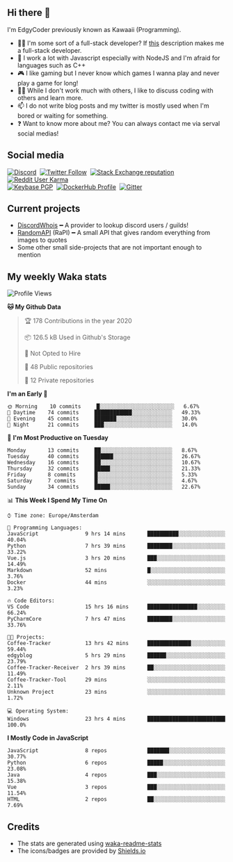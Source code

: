 ## Hi there 👋
I'm EdgyCoder previously known as Kawaaii (Programming).  
- 👨‍💻 I'm some sort of a full-stack developer? If [this](https://www.w3schools.com/whatis/whatis_fullstack.asp) description makes me a full-stack developer.
- 🌱 I work a lot with Javascript especially with NodeJS and I'm afraid for languages such as C++
- 🎮 I like gaming but I never know which games I wanna play and never play a game for long!
- 👯‍♀️ While I don't work much with others, I like to discuss coding with others and learn more.
- 📫 I do not write blog posts and my twitter is mostly used when I'm bored or waiting for something.
- ❓ Want to know more about me? You can always contact me via serval social medias!

## Social media
[![Discord](https://img.shields.io/discord/661411850856038431?label=Discord%20Guild&style=for-the-badge&logo=discord&logoColor=ffffff)](https://discord.gg/44yKPxm)
‎‎ [![Twitter Follow](https://img.shields.io/twitter/follow/edgycoder?color=%231DA1F2&label=Twitter&style=for-the-badge&logo=twitter&logoColor=ffffff)](https://twitter.com/EdgyCoder)
‎‎ [![Stack Exchange reputation](https://img.shields.io/stackexchange/stackoverflow/r/12418331?color=%23F48024&label=Stack%20overflow&style=for-the-badge&logo=stackoverflow&logoColor=ffffff)](https://stackoverflow.com/users/12418331/kawaaii)
‎‎ [![Reddit User Karma](https://img.shields.io/reddit/user-karma/combined/Kawaaii-Programming?label=Reddit&style=for-the-badge&logo=reddit&logoColor=ffffff)](https://www.reddit.com/user/Kawaaii-Programming)  
‎‎ [![Keybase PGP](https://img.shields.io/keybase/pgp/kawaaii?label=Keybase&logo=keybase&logoColor=ffffff&style=for-the-badge)](https://keybase.io/kawaaii)
‎‎ [![DockerHub Profile](https://img.shields.io/badge/DockerHub-kawaaii-informational?style=for-the-badge&logo=docker&logoColor=ffffff)](https://hub.docker.com/u/kawaaii)
‎‎ [![Gitter](https://img.shields.io/gitter/room/edgy-irrelevant/community?label=edgy-irrelevant&logo=gitter&logoColor=ffffff&style=for-the-badge)](https://gitter.im/edgy-irrelevant/community)

## Current projects
- [DiscordWhois](https://discordwhois.xyz) ━ A provider to lookup discord users / guilds!
- [RandomAPI](https://random.rest) (RaPI) ━ A small API that gives random everything from images to quotes
- Some other small side-projects that are not important enough to mention

## My weekly Waka stats
<!--START_SECTION:waka-->
![Profile Views](http://img.shields.io/badge/Profile%20Views-8-blue)

**🐱 My Github Data** 

> 🏆 178 Contributions in the year 2020
 > 
> 📦 126.5 kB Used in Github's Storage 
 > 
> 🚫 Not Opted to Hire
 > 
> 📜 48 Public repositories
 > 
> 🔑 12 Private repositories 

**I'm an Early 🐤** 

```text
🌞 Morning    10 commits     █░░░░░░░░░░░░░░░░░░░░░░░░   6.67% 
🌆 Daytime    74 commits     ████████████░░░░░░░░░░░░░   49.33% 
🌃 Evening    45 commits     ███████░░░░░░░░░░░░░░░░░░   30.0% 
🌙 Night      21 commits     ███░░░░░░░░░░░░░░░░░░░░░░   14.0%

```
📅 **I'm Most Productive on Tuesday** 

```text
Monday       13 commits     ██░░░░░░░░░░░░░░░░░░░░░░░   8.67% 
Tuesday      40 commits     ██████░░░░░░░░░░░░░░░░░░░   26.67% 
Wednesday    16 commits     ██░░░░░░░░░░░░░░░░░░░░░░░   10.67% 
Thursday     32 commits     █████░░░░░░░░░░░░░░░░░░░░   21.33% 
Friday       8 commits      █░░░░░░░░░░░░░░░░░░░░░░░░   5.33% 
Saturday     7 commits      █░░░░░░░░░░░░░░░░░░░░░░░░   4.67% 
Sunday       34 commits     █████░░░░░░░░░░░░░░░░░░░░   22.67%

```


📊 **This Week I Spend My Time On** 

```text
⌚︎ Time zone: Europe/Amsterdam

💬 Programming Languages: 
JavaScript               9 hrs 14 mins       ██████████░░░░░░░░░░░░░░░   40.04% 
Python                   7 hrs 39 mins       ████████░░░░░░░░░░░░░░░░░   33.22% 
Vue.js                   3 hrs 20 mins       ███░░░░░░░░░░░░░░░░░░░░░░   14.49% 
Markdown                 52 mins             █░░░░░░░░░░░░░░░░░░░░░░░░   3.76% 
Docker                   44 mins             ░░░░░░░░░░░░░░░░░░░░░░░░░   3.23%

🔥 Code Editors: 
VS Code                  15 hrs 16 mins      ████████████████░░░░░░░░░   66.24% 
PyCharmCore              7 hrs 47 mins       ████████░░░░░░░░░░░░░░░░░   33.76%

🐱‍💻 Projects: 
Coffee-Tracker           13 hrs 42 mins      ██████████████░░░░░░░░░░░   59.44% 
edgyblog                 5 hrs 29 mins       ██████░░░░░░░░░░░░░░░░░░░   23.79% 
Coffee-Tracker-Receiver  2 hrs 39 mins       ██░░░░░░░░░░░░░░░░░░░░░░░   11.49% 
Coffee-Tracker-Tool      29 mins             ░░░░░░░░░░░░░░░░░░░░░░░░░   2.11% 
Unknown Project          23 mins             ░░░░░░░░░░░░░░░░░░░░░░░░░   1.72%

💻 Operating System: 
Windows                  23 hrs 4 mins       █████████████████████████   100.0%

```

**I Mostly Code in JavaScript** 

```text
JavaScript               8 repos             ███████░░░░░░░░░░░░░░░░░░   30.77% 
Python                   6 repos             █████░░░░░░░░░░░░░░░░░░░░   23.08% 
Java                     4 repos             ███░░░░░░░░░░░░░░░░░░░░░░   15.38% 
Vue                      3 repos             ███░░░░░░░░░░░░░░░░░░░░░░   11.54% 
HTML                     2 repos             ██░░░░░░░░░░░░░░░░░░░░░░░   7.69%

```



<!--END_SECTION:waka-->

## Credits
- The stats are generated using [waka-readme-stats](https://github.com/anmol098/waka-readme-stats)
- The icons/badges are provided by [Shields.io](https://shields.io/)
